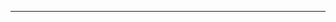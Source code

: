 <!--
CO_OP_TRANSLATOR_METADATA:
{
  "original_hash": "49981bca8da6f4e2bf28665b69862fdb",
  "translation_date": "2025-08-28T20:59:02+00:00",
  "source_file": "README.md",
  "language_code": "sl"
}
-->


---

